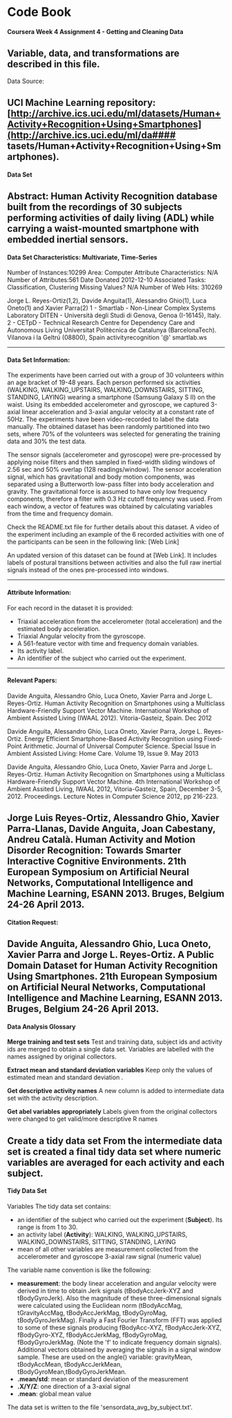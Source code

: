 # Code Book
#### Coursera Week 4 Assignment 4 - Getting and Cleaning Data

Variable, data, and transformations are described in this file.
-----------------------------------------------
Data Source:

UCI Machine Learning repository:[http://archive.ics.uci.edu/ml/datasets/Human+Activity+Recognition+Using+Smartphones](http://archive.ics.uci.edu/ml/da#### tasets/Human+Activity+Recognition+Using+Smartphones).
-----------------------------------------------
#### Data Set
Abstract: Human Activity Recognition database built from the recordings of 30 subjects performing activities of daily living (ADL) while carrying a waist-mounted smartphone with embedded inertial sensors.
-----------------------------------------------
#### Data Set Characteristics: Multivariate, Time-Series
Number of Instances:10299
Area: Computer
Attribute Characteristics: N/A
Number of Attributes:561
Date Donated 2012-12-10
Associated Tasks: Classification, Clustering
Missing Values? N/A
Number of Web Hits: 310269

Jorge L. Reyes-Ortiz(1,2), Davide Anguita(1), Alessandro Ghio(1), Luca Oneto(1) and Xavier Parra(2)
1 - Smartlab - Non-Linear Complex Systems Laboratory
DITEN - Università degli Studi di Genova, Genoa (I-16145), Italy. 
2 - CETpD - Technical Research Centre for Dependency Care and Autonomous Living
Universitat Politècnica de Catalunya (BarcelonaTech). Vilanova i la Geltrú (08800), Spain
activityrecognition '@' smartlab.ws


-----------------------------------------------
#### Data Set Information:
The experiments have been carried out with a group of 30 volunteers within an age bracket of 19-48 years. Each person performed six activities (WALKING, WALKING_UPSTAIRS, WALKING_DOWNSTAIRS, SITTING, STANDING, LAYING) wearing a smartphone (Samsung Galaxy S II) on the waist. Using its embedded accelerometer and gyroscope, we captured 3-axial linear acceleration and 3-axial angular velocity at a constant rate of 50Hz. The experiments have been video-recorded to label the data manually. The obtained dataset has been randomly partitioned into two sets, where 70% of the volunteers was selected for generating the training data and 30% the test data. 

The sensor signals (accelerometer and gyroscope) were pre-processed by applying noise filters and then sampled in fixed-width sliding windows of 2.56 sec and 50% overlap (128 readings/window). The sensor acceleration signal, which has gravitational and body motion components, was separated using a Butterworth low-pass filter into body acceleration and gravity. The gravitational force is assumed to have only low frequency components, therefore a filter with 0.3 Hz cutoff frequency was used. From each window, a vector of features was obtained by calculating variables from the time and frequency domain.

Check the README.txt file for further details about this dataset. 
A video of the experiment including an example of the 6 recorded activities with one of the participants can be seen in the following link: [Web Link]

An updated version of this dataset can be found at [Web Link]. It includes labels of postural transitions between activities and also the full raw inertial signals instead of the ones pre-processed into windows.


-----------------------------------------------
#### Attribute Information:
For each record in the dataset it is provided: 
- Triaxial acceleration from the accelerometer (total acceleration) and the estimated body acceleration. 
- Triaxial Angular velocity from the gyroscope. 
- A 561-feature vector with time and frequency domain variables. 
- Its activity label. 
- An identifier of the subject who carried out the experiment.
-----------------------------------------------
#### Relevant Papers:
Davide Anguita, Alessandro Ghio, Luca Oneto, Xavier Parra and Jorge L. Reyes-Ortiz. Human Activity Recognition on Smartphones using a Multiclass Hardware-Friendly Support Vector Machine. International Workshop of Ambient Assisted Living (IWAAL 2012). Vitoria-Gasteiz, Spain. Dec 2012 

Davide Anguita, Alessandro Ghio, Luca Oneto, Xavier Parra, Jorge L. Reyes-Ortiz. Energy Efficient Smartphone-Based Activity Recognition using Fixed-Point Arithmetic. Journal of Universal Computer Science. Special Issue in Ambient Assisted Living: Home Care. Volume 19, Issue 9. May 2013

Davide Anguita, Alessandro Ghio, Luca Oneto, Xavier Parra and Jorge L. Reyes-Ortiz. Human Activity Recognition on Smartphones using a Multiclass Hardware-Friendly Support Vector Machine. 4th International Workshop of Ambient Assited Living, IWAAL 2012, Vitoria-Gasteiz, Spain, December 3-5, 2012. Proceedings. Lecture Notes in Computer Science 2012, pp 216-223. 

Jorge Luis Reyes-Ortiz, Alessandro Ghio, Xavier Parra-Llanas, Davide Anguita, Joan Cabestany, Andreu Català. Human Activity and Motion Disorder Recognition: Towards Smarter Interactive Cognitive Environments. 21th European Symposium on Artificial Neural Networks, Computational Intelligence and Machine Learning, ESANN 2013. Bruges, Belgium 24-26 April 2013.
-----------------------------------------------
#### Citation Request:
Davide Anguita, Alessandro Ghio, Luca Oneto, Xavier Parra and Jorge L. Reyes-Ortiz. A Public Domain Dataset for Human Activity Recognition Using Smartphones. 21th European Symposium on Artificial Neural Networks, Computational Intelligence and Machine Learning, ESANN 2013. Bruges, Belgium 24-26 April 2013.
-----------------------------------------------
#### Data Analysis Glossary

__Merge training and test sets__
Test and training data, subject ids and activity ids are merged to obtain a single data set. 
Variables are labelled with the names assigned by original collectors.

__Extract mean and standard deviation variables__
Keep only the values of estimated mean and standard deviation .

__Get descriptive activity names__
A new column is added to intermediate data set with the activity description.

__Get abel variables appropriately__
Labels given from the original collectors were changed to get valid/more descriptive R names 

__Create a tidy data set__
From the intermediate data set is created a final tidy data set where numeric
variables are averaged for each activity and each subject.
-----------------------------------------------
#### Tidy Data Set
Variables
The tidy data set contains:
* an identifier of the subject who carried out the experiment (__Subject__). Its range is from 1 to 30. 
* an activity label (__Activity__): WALKING, WALKING_UPSTAIRS, WALKING_DOWNSTAIRS, SITTING, STANDING, LAYING
* mean of all other variables are measurement collected from the accelerometer and gyroscope 3-axial raw signal (numeric value)

The variable name convention is like the following: 
* __measurement__: the body linear acceleration and angular velocity were derived in time to obtain Jerk signals (tBodyAccJerk-XYZ and tBodyGyroJerk).  Also the magnitude of these three-dimensional signals were calculated using the Euclidean norm (tBodyAccMag, tGravityAccMag, tBodyAccJerkMag, tBodyGyroMag, tBodyGyroJerkMag). Finally a Fast Fourier Transform (FFT) was applied to some of these signals producing fBodyAcc-XYZ, fBodyAccJerk-XYZ, fBodyGyro-XYZ, fBodyAccJerkMag, fBodyGyroMag, fBodyGyroJerkMag. (Note the 'f' to indicate frequency domain signals). Additional vectors obtained by averaging the signals in a signal window sample. These are used on the angle() variable: gravityMean, tBodyAccMean, tBodyAccJerkMean, tBodyGyroMean,tBodyGyroJerkMean.
* __.mean/std__: mean or standard deviation of the measurement
* __.X/Y/Z__: one direction of a 3-axial signal
* __.mean__: global mean value  

The data set is written to the file 'sensordata_avg_by_subject.txt'.

